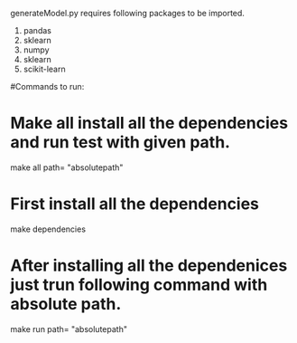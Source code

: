 generateModel.py requires following packages to be imported.
1. pandas
2. sklearn
3. numpy
4. sklearn
5. scikit-learn

#Commands to run:
#			Make all install all the dependencies and run test with given path.
make all path= "absolutepath"

#			First install all the dependencies
make dependencies

#			After installing all the dependenices just trun following command with absolute path.
make run path= "absolutepath"
